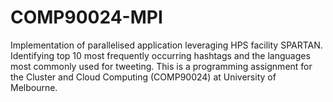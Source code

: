 # COMP90024-MPI
Implementation of parallelised application leveraging HPS facility SPARTAN. Identifying top 10 most frequently occurring hashtags and the languages most commonly used for tweeting. This is a programming assignment for the Cluster and Cloud Computing (COMP90024) at University of Melbourne.  
